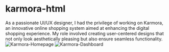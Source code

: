 karmora-html
=============
As a passionate UI/UX designer, I had the privilege of working on Karmora, an innovative online shopping system aimed at enhancing the digital shopping experience. My role involved creating user-centered designs that not only look aesthetically pleasing but also ensure seamless functionality.
![Karmora-Homepage](https://github.com/user-attachments/assets/c93692ce-f05a-42ea-baf3-8b346e454750)
![Karmora-Dashboard](https://github.com/user-attachments/assets/4df62379-3ab1-4606-8eaa-93d1752c4481)

